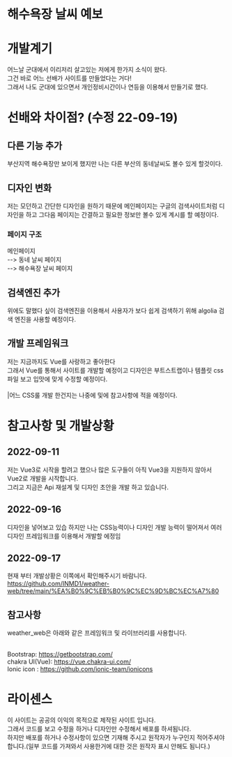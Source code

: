 # 해수욕장 날씨 예보

# 개발계기

어느날 군대에서 이리저리 살고있는 저에게 한가지 소식이 왔다.<br>
그건 바로 어느 선배가 사이트를 만들었다는 거다!<br>
그래서 나도 군대에 있으면서 개인정비시간이나 연등을 이용해서 만들기로 했다.

# 선배와 차이점? (수정 22-09-19)

## 다른 기능 추가
부산지역 해수욕장만 보이게 했지만 나는 다른 부산의 동네날씨도 볼수 있게 할것이다.<br>

## 디자인 변화
저는 모던하고 간단한 디자인을 원하기 때문에 메인페이지는 구글의 검색사이트처럼 디자인을 하고 그다음 페이지는 간결하고 필요한 정보만 볼수 있게 계시를 할 예정이다.<br>

### 페이지 구조
메인페이지<br>
--> 동네 날씨 페이지<br>
--> 해수욕장 날씨 페이지<br>

## 검색엔진 추가
위에도 말했다 싶이 검색엔진을 이용해서 사용자가 보다 쉽게 검색하기 위해 algolia 검색 엔진을 사용할 예정이다.

## 개발 프레임워크
저는 지금까지도 Vue를 사랑하고 좋아한다<br>
그래서 Vue를 통해서 사이트를 개발할 예정이고 디자인은 부트스트랩이나 템플릿 css파일 보고 입맛에 맞게 수정할 예정이다.<br>
<br>
|어느 CSS룰 개발 한건지는 나중에 및에 참고사항에 적을 예정이다.

# 참고사항 및 개발상황

## 2022-09-11 
저는 Vue3로 시작을 할려고 했으나 많은 도구들이 아직 Vue3을 지원하지 않아서 Vue2로 개발을 시작합니다.<br>
그리고 지금은 Api 재설계 및 디자인 초안을 개발 하고 있습니다.

## 2022-09-16
디자인을 넣어보고 있습 하지만 나는 CSS능력이나 디자인 개발 능력이 떨어져서 여러 디자인 프레임워크를 이용해서 개발할 에정임<br>

## 2022-09-17
현재 부터 개발상황은 이쪽에서 확인해주시기 바람니다.<br>
https://github.com/INMD1/weather-web/tree/main/%EA%B0%9C%EB%B0%9C%EC%9D%BC%EC%A7%80
## 참고사항
weather_web은 아래와 같은 프레임워크 및 라이브러리를 사용합니다.<br><br>

Bootstrap: https://getbootstrap.com/<br>
chakra UI(Vue): https://vue.chakra-ui.com/ <br>
Ionic icon : https://github.com/ionic-team/ionicons

# 라이센스
이 사이트는 공공의 이익의 목적으로 제작된 사이트 입니다.<br>
그래서 코드를 보고 수정을 하거나 디자인만 수정해서 배포를 하셔됨니다.<br>
하지만 배포를 하거나 수정사항이 있으면 기재해 주시고 원작자가 누구인지 적어주셔야 합니다.(일부 코드를 가져와서 사용한거에 대한 것은 원작자 표시 안해도 됨니다.)

